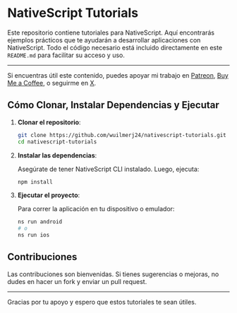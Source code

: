 # NativeScript Tutorials

Este repositorio contiene tutoriales para NativeScript. Aquí encontrarás ejemplos prácticos que te ayudarán a desarrollar aplicaciones con NativeScript. Todo el código necesario está incluido directamente en este `README.md` para facilitar su acceso y uso.

---

Si encuentras útil este contenido, puedes apoyar mi trabajo en [Patreon](https://patreon.com/wuilmerj24?utm_medium=unknown&utm_source=join_link&utm_campaign=creatorshare_creator&utm_content=copyLink), [Buy Me a Coffee](https://buymeacoffee.com/wuilmerj24), o seguirme en [X](https://x.com/wilmerj24).

## Cómo Clonar, Instalar Dependencias y Ejecutar

1. **Clonar el repositorio**:

    ```bash
    git clone https://github.com/wuilmerj24/nativescript-tutorials.git
    cd nativescript-tutorials
    ```

2. **Instalar las dependencias**:

    Asegúrate de tener NativeScript CLI instalado. Luego, ejecuta:

    ```bash
    npm install
    ```

3. **Ejecutar el proyecto**:

    Para correr la aplicación en tu dispositivo o emulador:

    ```bash
    ns run android
    # o
    ns run ios
    ```

## Contribuciones

Las contribuciones son bienvenidas. Si tienes sugerencias o mejoras, no dudes en hacer un fork y enviar un pull request.

---

Gracias por tu apoyo y espero que estos tutoriales te sean útiles.
